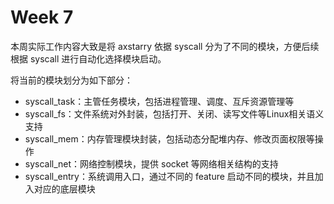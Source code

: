 # Week 7

本周实际工作内容大致是将 axstarry 依据 syscall 分为了不同的模块，方便后续根据 syscall 进行自动化选择模块启动。



将当前的模块划分为如下部分：

* syscall_task：主管任务模块，包括进程管理、调度、互斥资源管理等
* syscall_fs：文件系统对外封装，包括打开、关闭、读写文件等Linux相关语义支持
* syscall_mem：内存管理模块封装，包括动态分配堆内存、修改页面权限等操作
* syscall_net：网络控制模块，提供 socket 等网络相关结构的支持
* syscall_entry：系统调用入口，通过不同的 feature 启动不同的模块，并且加入对应的底层模块



